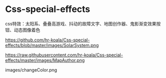 # Css-special-effects
css特效：太阳系、叠叠高游戏、抖动的故障文字、地图创作器、鬼影渐变效果按钮、动态图像着色

https://github.com/hr-koala/Css-special-effects/blob/master/images/SolarSystem.png

https://raw.githubusercontent.com/hr-koala/Css-special-effects/master/images/MapAuthor.png


images/changeColor.png

